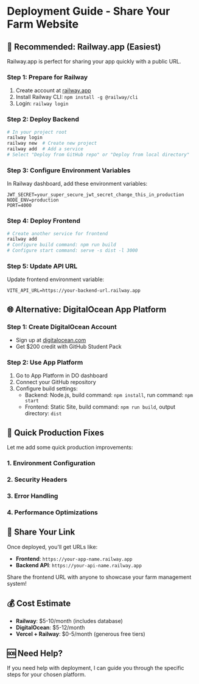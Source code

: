 # Deployment Guide - Share Your Farm Website

## 🚀 Recommended: Railway.app (Easiest)

Railway.app is perfect for sharing your app quickly with a public URL.

### Step 1: Prepare for Railway
1. Create account at [railway.app](https://railway.app)
2. Install Railway CLI: `npm install -g @railway/cli`
3. Login: `railway login`

### Step 2: Deploy Backend
```bash
# In your project root
railway login
railway new  # Create new project
railway add  # Add a service
# Select "Deploy from GitHub repo" or "Deploy from local directory"
```

### Step 3: Configure Environment Variables
In Railway dashboard, add these environment variables:
```
JWT_SECRET=your_super_secure_jwt_secret_change_this_in_production
NODE_ENV=production
PORT=4000
```

### Step 4: Deploy Frontend
```bash
# Create another service for frontend
railway add
# Configure build command: npm run build
# Configure start command: serve -s dist -l 3000
```

### Step 5: Update API URL
Update frontend environment variable:
```
VITE_API_URL=https://your-backend-url.railway.app
```

## 🌐 Alternative: DigitalOcean App Platform

### Step 1: Create DigitalOcean Account
- Sign up at [digitalocean.com](https://digitalocean.com)
- Get $200 credit with GitHub Student Pack

### Step 2: Use App Platform
1. Go to App Platform in DO dashboard
2. Connect your GitHub repository
3. Configure build settings:
   - Backend: Node.js, build command: `npm install`, run command: `npm start`
   - Frontend: Static Site, build command: `npm run build`, output directory: `dist`

## 🔧 Quick Production Fixes

Let me add some quick production improvements:

### 1. Environment Configuration
### 2. Security Headers
### 3. Error Handling
### 4. Performance Optimizations

## 📱 Share Your Link

Once deployed, you'll get URLs like:
- **Frontend**: `https://your-app-name.railway.app`
- **Backend API**: `https://your-api-name.railway.app`

Share the frontend URL with anyone to showcase your farm management system!

## 💰 Cost Estimate
- **Railway**: $5-10/month (includes database)
- **DigitalOcean**: $5-12/month
- **Vercel + Railway**: $0-5/month (generous free tiers)

## 🆘 Need Help?
If you need help with deployment, I can guide you through the specific steps for your chosen platform.